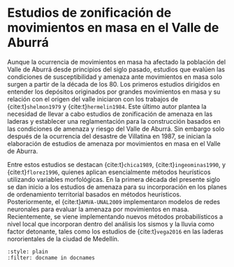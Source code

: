 # Estudios de zonificación de movimientos en masa en el Valle de Aburrá

Aunque la ocurrencia de movimientos en masa ha afectado la población del Valle de Aburrá desde principios del siglo pasado, estudios que evalúen las condiciones de susceptibilidad y amenaza ante movimientos en masa solo surgen a partir de la década de los 80. Los primeros estudios dirigidos en entender los depósitos originados por grandes movimientos en masa y su relación con el origen del valle iniciaron con los trabajos de {cite:t}`shelmon1979` y {cite:t}`hermelin1984`. Este último autor plantea la necesidad de llevar a cabo estudios de zonificación de amenaza en las laderas y establecer una reglamentación para la construcción basados en las condiciones de amenaza y riesgo del Valle de Aburrá. Sin embargo solo después de la ocurrencia del desastre de Villatina en 1987, se inician la elaboración de estudios de amenaza por movimientos en masa en el Valle de Aburra. 

Entre estos estudios se destacan {cite:t}`chica1989`, {cite:t}`ingeominas1990`, y {cite:t}`florez1996`, quienes aplican esencialmente métodos heurísticos utilizando variables morfológicas. En la primera década del presente siglo se dan inicio a los estudios de amenaza para su incorporación en los planes de ordenamiento territorial basados en métodos heurísticos. Posteriormente, el {cite:t}`AMVA-UNAL2009` implementaron modelos de redes neuronales para evaluar la amenaza por movimientos en masa. Recientemente, se viene implementando nuevos métodos probabilísticos a nivel local que incorporan dentro del análisis los sismos y la lluvia como factor detonante, tales como los estudios de {cite:t}`vega2016` en las laderas nororientales de la ciudad de Medellín. 

```{bibliography}
:style: plain
:filter: docname in docnames
```